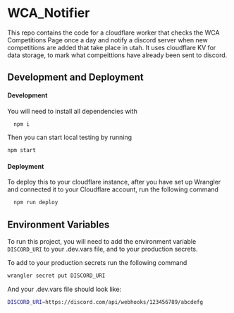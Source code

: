 
# WCA_Notifier

This repo contains the code for a cloudflare worker that checks the WCA Competitions Page once a day and notify a discord server when new competitions are added that take place in utah. It uses cloudflare KV for data storage, to mark what compeittions have already been sent to discord.


## Development and Deployment

#### Development
You will need to install all dependencies with 

```bash
  npm i
```

Then you can start local testing by running

```bash
npm start
```

#### Deployment
To deploy this to your cloudflare instance, after you have set up Wrangler and connected it to your Cloudflare account, run the following command

```bash
  npm run deploy
```


## Environment Variables

To run this project, you will need to add the environment variable `DISCORD_URI` to your .dev.vars file, and to your production secrets.

To add to your production secrets run the following command

```bash
wrangler secret put DISCORD_URI
```

And your .dev.vars file should look like:

```bash
DISCORD_URI=https://discord.com/api/webhooks/123456789/abcdefg
```

